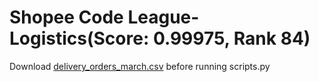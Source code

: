 # Shopee Code League- Logistics(Score: 0.99975, Rank 84)  
Download [delivery_orders_march.csv](https://drive.google.com/file/d/1QC4_gNHNvSdgQrXg92id7s-aH6sJaFBD/view?usp=sharing) before running scripts.py